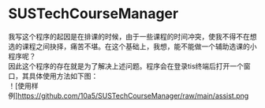 # SUSTechCourseManager  
我写这个程序的起因是在排课的时候，由于一些课程的时间冲突，使我不得不在想选的课程之间抉择，痛苦不堪。在这个基础上，我想，能不能做一个辅助选课的小程序呢？  
因此这个程序的存在就是为了解决上述问题。程序会在登录tis终端后打开一个窗口，其具体使用方法如下图：  
！[使用样例]https://github.com/10a5/SUSTechCourseManager/raw/main/assist.png
